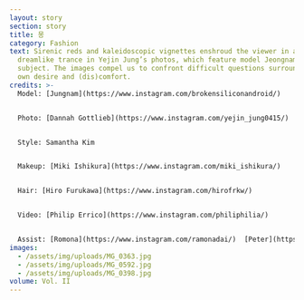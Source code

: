 ```yaml
---
layout: story
section: story
title: 몽
category: Fashion
text: Sirenic reds and kaleidoscopic vignettes enshroud the viewer in a
  dreamlike trance in Yejin Jung’s photos, which feature model Jeongnam as their
  subject. The images compel us to confront difficult questions surrounding our
  own desire and (dis)comfort.
credits: >-
  Model: [Jungnam](https://www.instagram.com/brokensiliconandroid/)


  Photo: [Dannah Gottlieb](https://www.instagram.com/yejin_jung0415/)


  Style: Samantha Kim


  Makeup: [Miki Ishikura](https://www.instagram.com/miki_ishikura/)


  Hair: [Hiro Furukawa](https://www.instagram.com/hirofrkw/)


  Video: [Philip Errico](https://www.instagram.com/philiphilia/)


  Assist: [Romona](https://www.instagram.com/ramonadai/)  [Peter](https://www.instagram.com/petermccain/)
images:
  - /assets/img/uploads/MG_0363.jpg
  - /assets/img/uploads/MG_0592.jpg
  - /assets/img/uploads/MG_0398.jpg
volume: Vol. II
---
```

